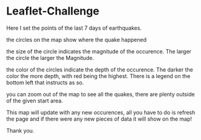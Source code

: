 # Leaflet-Challenge

Here I set the points of the last 7 days of earthquakes.

the circles on the map show where the quake happened

the size of the circle indicates the magnitude of the occurence. The larger the circle the larger the Magnitude.

the color of the circles indicate the depth of the occurence. The darker the color the more depth, with red being the highest. There is a legend on the bottom left that instructs as so.

you can zoom out of the map to see all the quakes, there are plenty outside of the given start area.

This map will update with any new occurences, all you have to do is refresh the page and if there were any new pieces of data it will show on the map!

Thank you.
